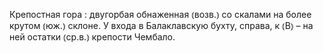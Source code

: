 ---
---

Крепостная гора
: двугорбая обнаженная ⦅возв.⦆ со скалами на более крутом ⦅юж.⦆ склоне. У входа в Балаклавскую бухту, справа, к ⦅В⦆ – на ней остатки ⦅ср.в.⦆ крепости Чембало.
